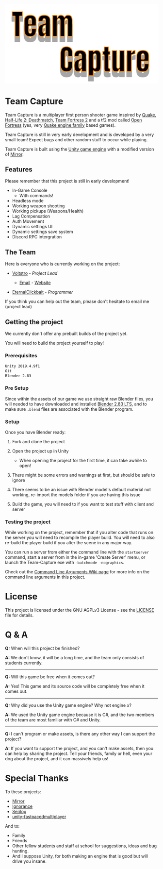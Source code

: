 ![Logo](tc-logo.png)

# Team Capture

Team Capture is a multiplayer first person shooter game inspired by [Quake](https://store.steampowered.com/app/2310/QUAKE/), [Half-Life 2: Deathmatch](https://store.steampowered.com/app/320/HalfLife_2_Deathmatch/), [Team Fortress 2](http://www.teamfortress.com/) and a tf2 mod called [Open Fortress](https://www.openfortress.fun/) (yes, very [Quake engine family](https://commons.wikimedia.org/wiki/File:Quake_-_family_tree.svg) based games).

Team Capture is still in very early development and is developed by a very small team! Expect bugs and other random stuff to occur while playing.

Team Capture is built using the [Unity game engine](https://unity.com/) with a modified version of [Mirror](https://mirror-networking.com/).

## Features

Please remember that this project is still in early development!

- In-Game Console
    - With commands! 
- Headless mode
- Working weapon shooting
- Working pickups (Weapons/Health)
- Lag Compensation
- Auth Movement
- Dynamic settings UI
- Dynamic settings save system
- Discord RPC intergration

## The Team

Here is everyone who is currently working on the project:

* [Voltstro](https://github.com/Voltstro) - *Project Lead*

    - [Email](mailto:me@voltstro.dev) - [Website](https://voltstro.dev)

* [EternalClickbait](https://github.com/EternalClickbait) - *Programmer*

If you think you can help out the team, please don't hesitate to email me (project lead)

## Getting the project

We currently don't offer any prebuilt builds of the project yet.

You will need to build the project yourself to play!

### Prerequisites

```
Unity 2019.4.9f1
Git
Blender 2.83
```

### Pre Setup

Since within the assets of our game we use straight raw Blender files, you will needed to have downloaded and installed [Blender 2.83 LTS](https://www.blender.org/download/lts/), and to make sure `.blend` files are associated with the Blender program.

### Setup

Once you have Blender ready:

1. Fork and clone the project

2. Open the project up in Unity

    - When opening the project for the first time, it can take awhile to open!
    
3. There might be some errors and warnings at first, but should be safe to ignore

4. There seems to be an issue with Blender model's default material not working, re-import the models folder if you are having this issue

5. Build the game, you will need to if you want to test stuff with client and server

### Testing the project

While working on the project, remember that if you alter code that runs on the server you will need to recompile the player build. You will need to also re-build the player build if you alter the scene in any major way.

You can run a server from either the command line with the `startserver` command, start a server from in the in-game 'Create Server' menu, or launch the Team-Capture exe with `-batchmode -nographics`.

Check out the [Command Line Arguments Wiki page](https://github.com/Voltstro/Team-Capture/wiki/Command-Line-Arguments) for more info on the command line arguments in this project.

# License

This project is licensed under the GNU AGPLv3 License - see the [LICENSE](/LICENSE) file for details.

# Q & A

**Q:** When will this project be finished?

**A:** We don't know, it will be a long time, and the team only consists
 of students currently.

---

**Q:** Will this game be free when it comes out?

**A:** Yes! This game and its source code will be completely free when it comes out.

---

**Q:** Why did you use the Unity game engine? Why not engine *x*?

**A:** We used the Unity game engine because it is C#, and the two members of the team are most familiar with C# and Unity.

---

**Q:** I can't program or make assets, is there any other way I can support the project?

**A:** If you want to support the project, and you can't make assets, then you can help by sharing the project. Tell your friends, family or hell, even your dog about the project, and it can massively help us!

# Special Thanks

To these projects:
- [Mirror](https://mirror-networking.com/)
- [Ignorance](https://github.com/SoftwareGuy/Ignorance)
- [Serilog](https://serilog.net/)
- [unity-fastpacedmultiplayer](https://github.com/JoaoBorks/unity-fastpacedmultiplayer)

And to:
- Family
- Friends
- Other fellow students and staff at school for suggestions, ideas and bug hunting.
- And I suppose Unity, for both making an engine that is good but will drive you insane.
